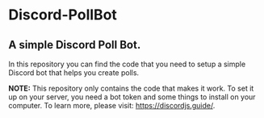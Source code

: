 # Discord-PollBot
## A simple Discord Poll Bot.

In this repository you can find the code that you need to setup a simple Discord bot that helps you create polls.

**NOTE:** This repository only contains the code that makes it work. To set it up on your server, you need a bot token and some things to install on your computer. To learn more, please visit: https://discordjs.guide/.
